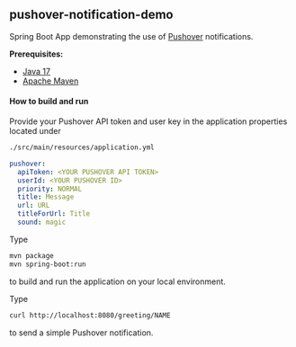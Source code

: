 ## pushover-notification-demo

Spring Boot App demonstrating the use of [Pushover](https://pushover.net/) notifications.

**Prerequisites:**

* [Java 17](https://adoptium.net/)
* [Apache Maven](https:http://maven.apache.org/)

#### How to build and run

Provide your Pushover API token and user key in the 
application properties located under 
```bash
./src/main/resources/application.yml
```
```yaml
pushover:
  apiToken: <YOUR PUSHOVER API TOKEN>
  userId: <YOUR PUSHOVER ID>
  priority: NORMAL
  title: Message
  url: URL
  titleForUrl: Title
  sound: magic
```


Type

```bash
mvn package
mvn spring-boot:run
```

to build and run the application on your local environment.

Type 
```bash
curl http://localhost:8080/greeting/NAME
```
to send a simple Pushover notification.

